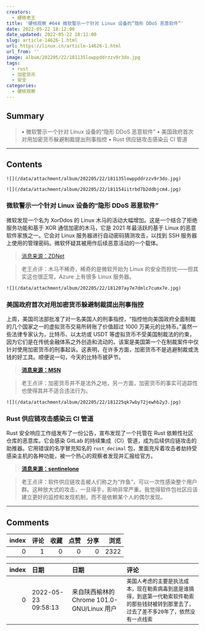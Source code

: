 ```yaml
---
creators:
  - 硬核老王
title: '硬核观察 #644 微软警示一个针对 Linux 设备的“隐形 DDoS 恶意软件”'
date: 2022-05-22 18:12:00
date_updated: 2022-05-22 18:12:00
slug: article-14626-1.html
url: https://linux.cn/article-14626-1.html
url_from: ''
image: album/202205/22/181135lowppddrzzv9r3do.jpg
tags:
  - rust
  - 加密货币
  - 安全
categories:
  - 硬核观察
---
```


## Summary

> • 微软警示一个针对 Linux 设备的“隐形 DDoS 恶意软件” • 美国政府首次对用加密货币躲避制裁提出刑事指控 • Rust 供应链攻击感染云 CI 管道

***

<!-- more -->

## Contents

`![](/data/attachment/album/202205/22/181135lowppddrzzv9r3do.jpg)`

`![](/data/attachment/album/202205/22/181154iitrbd7b2ddbjcm4.jpg)`

### 微软警示一个针对 Linux 设备的“隐形 DDoS 恶意软件”

微软发现一个名为 XorDdos 的 Linux 木马的活动大幅增加。这是一个结合了拒绝服务功能和基于 XOR 通信加密的木马，它是 2021 年最活跃的基于 Linux 的恶意软件家族之一。它会对 Linux 服务器进行自动密码猜测攻击，以找到 SSH 服务器上使用的管理密码。微软怀疑其被用作后续恶意活动的一个载体。

> 
> [消息来源：ZDNet](https://www.zdnet.com/article/microsoft-this-botnet-is-growing-fast-and-hunting-for-servers-with-weak-passwords/)
> 
> 
> 

> 
> 老王点评：木马不稀奇，稀奇的是微软开始为 Linux 的安全而担忧——但其实这也很正常，Azure 上有很多 Linux 服务器。
> 
> 
> 

`![](/data/attachment/album/202205/22/181207ay7e7dmlc7cumx7e.jpg)`

### 美国政府首次对用加密货币躲避制裁提出刑事指控

上周，美国司法部批准了对一名美国人的刑事指控，“指控他向美国政府全面制裁的几个国家之一的虚拟货币交易所转账了价值超过 1000 万美元的比特币。”虽然一些法律专家认为，比特币、以太坊或 USDT 等虚拟货币不受美国制裁法的约束，因为它们是在传统金融体系之外创造和流动的。该案是美国第一个在制裁案件中仅针对使用加密货币的刑事起诉。这表明，在许多方面，加密货币不是逃避制裁或洗钱的好工具。顺便说一句，今天的比特币披萨节。

> 
> **[消息来源：MSN](https://www.msn.com/en-us/money/news/us-issues-charges-in-first-criminal-cryptocurrency-sanctions-case/ar-AAXkfZp)**
> 
> 
> 

> 
> 老王点评：加密货币并不是法外之地，另一方面，加密货币的事实可追踪性也使得其并不适合违法行为。
> 
> 
> 

`![](/data/attachment/album/202205/22/181225qk7wby72jewhb2y3.jpg)`

### Rust 供应链攻击感染云 CI 管道

Rust 安全响应工作组发布了一份公告，宣布发现了一个托管在 Rust 依赖性社区仓库的恶意库。它会感染 GitLab 的持续集成（CI）管道，成为后续供应链攻击的助推器。它用错误的名字冒充知名的 `rust_decimal` 包，里面充斥着攻击者劫持受感染主机的各种功能，被一个热心的观察者发现并汇报给官方。

> 
> **[消息来源：sentinelone](https://www.sentinelone.com/labs/cratedepression-rust-supply-chain-attack-infects-cloud-ci-pipelines-with-go-malware/)**
> 
> 
> 

> 
> 老王点评：软件供应链攻击被人们称之为“炸鱼”，可以一次性感染整个用户群。这种放大式的攻击，一旦得手，影响非常严重。我觉得软件包社区应该建立更好的监控和发现机制，而不是依赖某个人的偶尔发现。
> 
> 
>

***

## Comments


|   index |   评论 |   收藏 |   点赞 |   分享 |   浏览 |
|--------:|-------:|-------:|-------:|-------:|-------:|
|       0 |      1 |      0 |      0 |      0 |   2322 |

|   index | 日期                | 日期                                       | 评论                                                                                                                                         |
|--------:|:--------------------|:-------------------------------------------|:---------------------------------------------------------------------------------------------------------------------------------------------|
|       0 | 2022-05-23 09:58:13 | 来自陕西榆林的 Chrome 101.0-GNU/Linux 用户 | `美国人考虑的主要是执法成本，现在勒索病毒到底是谁搞得，到底第一代勒索软件勒索的那些钱财被转到那里去了，过去了差不多20年了，依然没有一点线索` |
